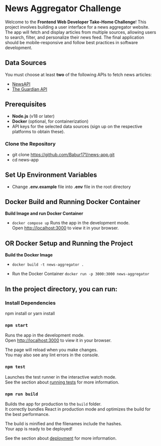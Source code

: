 # News Aggregator Challenge

Welcome to the **Frontend Web Developer Take-Home Challenge**! This project involves building a user interface for a news aggregator website. The app will fetch and display articles from multiple sources, allowing users to search, filter, and personalize their news feed. The final application should be mobile-responsive and follow best practices in software development.

## Data Sources

You must choose at least **two** of the following APIs to fetch news articles:

- [NewsAPI](https://newsapi.org/)
- [The Guardian API](https://open-platform.theguardian.com/documentation/)

## Prerequisites

- **Node.js** (v18 or later)
- **Docker** (optional, for containerization)
- API keys for the selected data sources (sign up on the respective platforms to obtain these).

### Clone the Repository

- git clone https://github.com/Babur171/news-app.git
- cd news-app

## Set Up Environment Variables

- Change **.env.example** file into **.env** file in the root directory

## Docker Build and Running Docker Container

**Build Image and run Docker Container**

- `docker compose up`
  Runs the app in the development mode.\
  Open [http://localhost:3000](http://localhost:3000) to view it in your browser.

## OR Docker Setup and Running the Project

**Build the Docker Image**

- `docker build -t news-aggregator .`

- Run the Docker Container
  `docker run -p 3000:3000 news-aggregator`

## In the project directory, you can run:

### Install Dependencies

npm install or yarn install

### `npm start`

Runs the app in the development mode.\
Open [http://localhost:3000](http://localhost:3000) to view it in your browser.

The page will reload when you make changes.\
You may also see any lint errors in the console.

### `npm test`

Launches the test runner in the interactive watch mode.\
See the section about [running tests](https://facebook.github.io/create-react-app/docs/running-tests) for more information.

### `npm run build`

Builds the app for production to the `build` folder.\
It correctly bundles React in production mode and optimizes the build for the best performance.

The build is minified and the filenames include the hashes.\
Your app is ready to be deployed!

See the section about [deployment](https://facebook.github.io/create-react-app/docs/deployment) for more information.
